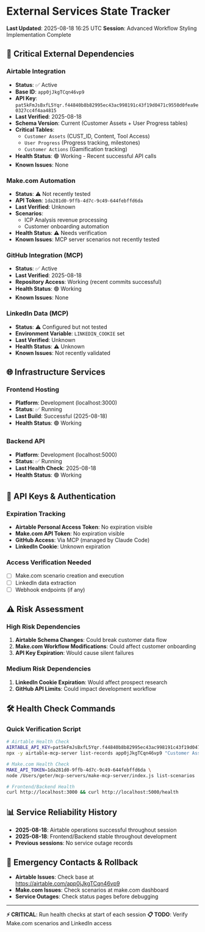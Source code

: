 # External Services State Tracker
**Last Updated**: 2025-08-18 16:25 UTC
**Session**: Advanced Workflow Styling Implementation Complete

## 🔗 Critical External Dependencies

### **Airtable Integration** 
- **Status**: ✅ Active
- **Base ID**: `app0jJkgTCqn46vp9` 
- **API Key**: `pat5kFmJsBxfL5Yqr.f44840b8b82995ec43ac998191c43f19d0471c9550d0fea9e0327cc4f4aa4815`
- **Last Verified**: 2025-08-18
- **Schema Version**: Current (Customer Assets + User Progress tables)
- **Critical Tables**:
  - `Customer Assets` (CUST_ID, Content, Tool Access)
  - `User Progress` (Progress tracking, milestones)
  - `Customer Actions` (Gamification tracking)
- **Health Status**: 🟢 Working - Recent successful API calls
- **Known Issues**: None

### **Make.com Automation**
- **Status**: ⚠️ Not recently tested
- **API Token**: `1da281d0-9ffb-4d7c-9c49-644febffd6da`
- **Last Verified**: Unknown
- **Scenarios**: 
  - ICP Analysis revenue processing
  - Customer onboarding automation
- **Health Status**: ⚠️ Needs verification
- **Known Issues**: MCP server scenarios not recently tested

### **GitHub Integration (MCP)**
- **Status**: ✅ Active
- **Last Verified**: 2025-08-18
- **Repository Access**: Working (recent commits successful)
- **Health Status**: 🟢 Working
- **Known Issues**: None

### **LinkedIn Data (MCP)**
- **Status**: ⚠️ Configured but not tested
- **Environment Variable**: `LINKEDIN_COOKIE` set
- **Last Verified**: Unknown
- **Health Status**: ⚠️ Unknown
- **Known Issues**: Not recently validated

## 🌐 Infrastructure Services

### **Frontend Hosting**
- **Platform**: Development (localhost:3000)
- **Status**: ✅ Running
- **Last Build**: Successful (2025-08-18)
- **Health Status**: 🟢 Working

### **Backend API**
- **Platform**: Development (localhost:5000)
- **Status**: ✅ Running
- **Last Health Check**: 2025-08-18
- **Health Status**: 🟢 Working

## 🔑 API Keys & Authentication

### **Expiration Tracking**
- **Airtable Personal Access Token**: No expiration visible
- **Make.com API Token**: No expiration visible
- **GitHub Access**: Via MCP (managed by Claude Code)
- **LinkedIn Cookie**: Unknown expiration

### **Access Verification Needed**
- [ ] Make.com scenario creation and execution
- [ ] LinkedIn data extraction
- [ ] Webhook endpoints (if any)

## ⚠️ Risk Assessment

### **High Risk Dependencies**
1. **Airtable Schema Changes**: Could break customer data flow
2. **Make.com Workflow Modifications**: Could affect customer onboarding
3. **API Key Expiration**: Would cause silent failures

### **Medium Risk Dependencies**
1. **LinkedIn Cookie Expiration**: Would affect prospect research
2. **GitHub API Limits**: Could impact development workflow

## 🛠 Health Check Commands

### **Quick Verification Script**
```bash
# Airtable Health Check
AIRTABLE_API_KEY=pat5kFmJsBxfL5Yqr.f44840b8b82995ec43ac998191c43f19d0471c9550d0fea9e0327cc4f4aa4815 \
npx -y airtable-mcp-server list-records app0jJkgTCqn46vp9 "Customer Assets"

# Make.com Health Check  
MAKE_API_TOKEN=1da281d0-9ffb-4d7c-9c49-644febffd6da \
node /Users/geter/mcp-servers/make-mcp-server/index.js list-scenarios

# Frontend/Backend Health
curl http://localhost:3000 && curl http://localhost:5000/health
```

## 📊 Service Reliability History
- **2025-08-18**: Airtable operations successful throughout session
- **2025-08-18**: Frontend/Backend stable throughout development
- **Previous sessions**: No service outage records

## 🚨 Emergency Contacts & Rollback
- **Airtable Issues**: Check base at https://airtable.com/app0jJkgTCqn46vp9
- **Make.com Issues**: Check scenarios at make.com dashboard
- **Service Outages**: Check status pages before debugging

---
**⚡ CRITICAL**: Run health checks at start of each session
**📋 TODO**: Verify Make.com scenarios and LinkedIn access